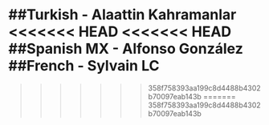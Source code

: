 ##Turkish - Alaattin Kahramanlar
<<<<<<< HEAD
<<<<<<< HEAD
##Spanish MX - Alfonso González
##French - Sylvain LC
=======
>>>>>>> 358f758393aa199c8d4488b4302b70097eab143b
=======
>>>>>>> 358f758393aa199c8d4488b4302b70097eab143b
